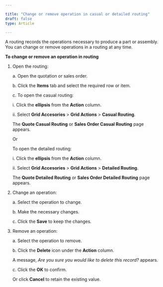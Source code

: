 ```yaml
---

title: "Change or remove operation in casual or detailed routing"
draft: false
type: Article

---
```


A routing records the operations necessary to produce a part or assembly. You can change or remove operations in a routing at any time.

**To change or remove an operation in routing**

1. Open the routing:

    a. Open the quotation or sales order.

    b. Click the **Items** tab and select the required row or item.

    c. To open the casual routing:

    i. Click the **ellipsis** from the **Action** column.

    ii. Select **Grid Accesories** > **Grid Actions** > **Casual Routing**.

    The **Quote Casual Routing** or **Sales Order Casual Routing** page appears.

    Or

    To open the detailed routing:

    i. Click the **ellipsis** from the **Action** column.

    ii. Select **Grid Accesories** > **Grid Actions** > **Detailed Routing**.

    The **Quote Detailed Routing** or **Sales Order Detailed Routing** page appears.

2. Change an operation:

    a. Select the operation to change.

    b. Make the necessary changes.

    c. Click the **Save** to keep the changes.

3. Remove an operation:

    a. Select the operation to remove.

    b. Click the **Delete** icon under the **Action** column.

    A message, *Are you sure you would like to delete this record?* appears.

    c. Click the **OK** to confirm.

    Or click **Cancel** to retain the existing value.

​